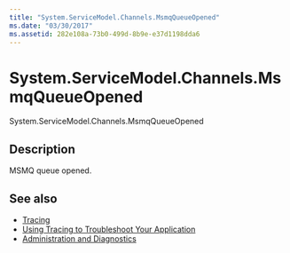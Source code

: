 ```yaml
---
title: "System.ServiceModel.Channels.MsmqQueueOpened"
ms.date: "03/30/2017"
ms.assetid: 282e108a-73b0-499d-8b9e-e37d1198dda6
---
```

# System.ServiceModel.Channels.MsmqQueueOpened
System.ServiceModel.Channels.MsmqQueueOpened  
  
## Description  
 MSMQ queue opened.  
  
## See also
- [Tracing](../../../../../docs/framework/wcf/diagnostics/tracing/index.md)
- [Using Tracing to Troubleshoot Your Application](../../../../../docs/framework/wcf/diagnostics/tracing/using-tracing-to-troubleshoot-your-application.md)
- [Administration and Diagnostics](../../../../../docs/framework/wcf/diagnostics/index.md)
